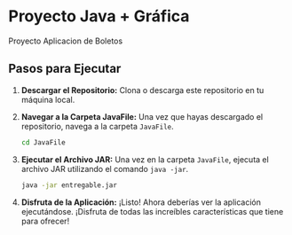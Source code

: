 # Proyecto Java + Gráfica

Proyecto Aplicacion de Boletos

## Pasos para Ejecutar

1. **Descargar el Repositorio:** Clona o descarga este repositorio en tu máquina local.

2. **Navegar a la Carpeta JavaFile:** Una vez que hayas descargado el repositorio, navega a la carpeta `JavaFile`.

    ```bash
    cd JavaFile
    ```

3. **Ejecutar el Archivo JAR:** Una vez en la carpeta `JavaFile`, ejecuta el archivo JAR utilizando el comando `java -jar`.

    ```bash
    java -jar entregable.jar
    ```

4. **Disfruta de la Aplicación:** ¡Listo! Ahora deberías ver la aplicación ejecutándose. ¡Disfruta de todas las increíbles características que tiene para ofrecer!
